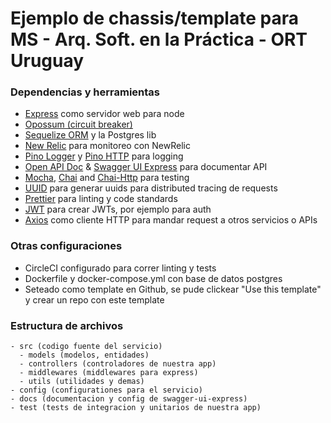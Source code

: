 # Ejemplo de chassis/template para MS - Arq. Soft. en la Práctica - ORT Uruguay

### Dependencias y herramientas

- [Express](https://expressjs.com/es/) como servidor web para node
- [Opossum (circuit breaker)](https://github.com/nodeshift/opossum)
- [Sequelize ORM](https://sequelize.org/) y la Postgres lib
- [New Relic](https://github.com/newrelic/node-newrelic) para monitoreo con NewRelic
- [Pino Logger](https://github.com/pinojs/pino) y [Pino HTTP](https://www.npmjs.com/package/pino-http) para logging
- [Open API Doc](https://swagger.io/specification/) & [Swagger UI Express](https://www.npmjs.com/package/swagger-ui-express) para documentar API
- [Mocha](https://mochajs.org/), [Chai](https://www.chaijs.com/) and [Chai-Http](https://www.chaijs.com/plugins/chai-http/) para testing
- [UUID](https://www.npmjs.com/package/uuid) para generar uuids para distributed tracing de requests
- [Prettier](https://prettier.io/docs/en/install.html) para linting y code standards
- [JWT](https://www.npmjs.com/package/jsonwebtoken) para crear JWTs, por ejemplo para auth
- [Axios](https://github.com/axios/axios) como cliente HTTP para mandar request a otros servicios o APIs

### Otras configuraciones

- CircleCI configurado para correr linting y tests
- Dockerfile y docker-compose.yml con base de datos postgres
- Seteado como template en Github, se pude clickear "Use this template" y crear un repo con este template

### Estructura de archivos

```
- src (codigo fuente del servicio)
  - models (modelos, entidades)
  - controllers (controladores de nuestra app)
  - middlewares (middlewares para express)
  - utils (utilidades y demas)
- config (configurationes para el servicio)
- docs (documentacion y config de swagger-ui-express)
- test (tests de integracion y unitarios de nuestra app)
```
